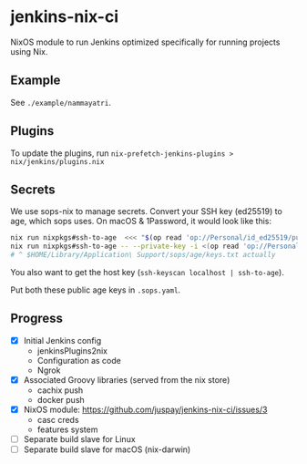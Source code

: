 # jenkins-nix-ci

NixOS module to run Jenkins optimized specifically for running projects using Nix.

## Example

See `./example/nammayatri`.

## Plugins

To update the plugins, run `nix-prefetch-jenkins-plugins > nix/jenkins/plugins.nix`

## Secrets

We use sops-nix to manage secrets. Convert your SSH key (ed25519) to age, which sops uses. On macOS & 1Password, it would look like this:

```sh
nix run nixpkgs#ssh-to-age  <<< "$(op read 'op://Personal/id_ed25519/public key')"
nix run nixpkgs#ssh-to-age -- --private-key -i <(op read 'op://Personal/id_ed25519/actual private') > ~/.config/sops/age/keys.txt
# ^ $HOME/Library/Application\ Support/sops/age/keys.txt actually
```

You also want to get the host key (`ssh-keyscan localhost | ssh-to-age`).

Put both these public age keys in `.sops.yaml`.

## Progress

- [x] Initial Jenkins config
    - jenkinsPlugins2nix
    - Configuration as code
    - Ngrok
- [x] Associated Groovy libraries (served from the nix store)
    - cachix push
    - docker push
- [x] NixOS module: https://github.com/juspay/jenkins-nix-ci/issues/3
    - casc creds
    - features system
- [ ] Separate build slave for Linux
- [ ] Separate build slave for macOS (nix-darwin)
